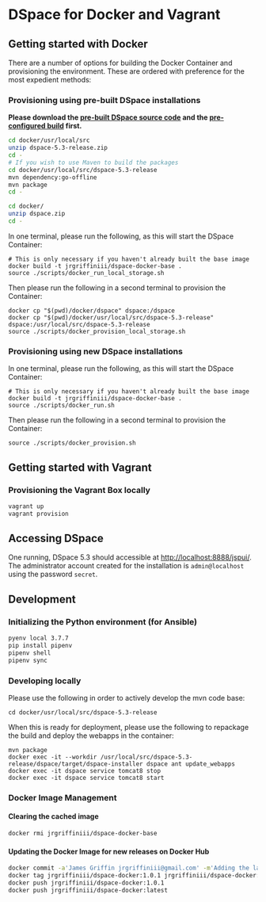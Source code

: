 # DSpace for Docker and Vagrant

## Getting started with Docker

There are a number of options for building the Docker Container and provisioning
the environment. These are ordered with preference for the most expedient
methods:

### Provisioning using pre-built DSpace installations

**Please download the [pre-built DSpace source code](https://drive.google.com/file/d/1OiSHK0wBhxYP26h94qe68_JmXiOZFXE-/view?usp=sharing) and the [pre-configured build](https://drive.google.com/file/d/1o2lQ54b_YrzqMaVenGMoSK99if06oX0l/view?usp=sharing) first.**

```bash
cd docker/usr/local/src
unzip dspace-5.3-release.zip
cd -
# If you wish to use Maven to build the packages
cd docker/usr/local/src/dspace-5.3-release
mvn dependency:go-offline
mvn package
cd -

cd docker/
unzip dspace.zip
cd -
```

In one terminal, please run the following, as this will start the DSpace Container:

```
# This is only necessary if you haven't already built the base image
docker build -t jrgriffiniii/dspace-docker-base .
source ./scripts/docker_run_local_storage.sh
```

Then please run the following in a second terminal to provision the Container:

```
docker cp "$(pwd)/docker/dspace" dspace:/dspace
docker cp "$(pwd)/docker/usr/local/src/dspace-5.3-release" dspace:/usr/local/src/dspace-5.3-release
source ./scripts/docker_provision_local_storage.sh
```

### Provisioning using new DSpace installations

In one terminal, please run the following, as this will start the DSpace Container:

```
# This is only necessary if you haven't already built the base image
docker build -t jrgriffiniii/dspace-docker-base .
source ./scripts/docker_run.sh
```

Then please run the following in a second terminal to provision the Container:

```
source ./scripts/docker_provision.sh
```

## Getting started with Vagrant

### Provisioning the Vagrant Box locally

```bash
vagrant up
vagrant provision
```

## Accessing DSpace

One running, DSpace 5.3 should accessible at [http://localhost:8888/jspui/](http://localhost:8888/jspui/). The
administrator account created for the installation is `admin@localhost` using the password `secret`.

## Development

### Initializing the Python environment (for Ansible)

```bash
pyenv local 3.7.7
pip install pipenv
pipenv shell
pipenv sync
```

### Developing locally

Please use the following in order to actively develop the mvn code base:
```
cd docker/usr/local/src/dspace-5.3-release
```

When this is ready for deployment, please use the following to repackage the build and deploy the webapps in the container:
```
mvn package
docker exec -it --workdir /usr/local/src/dspace-5.3-release/dspace/target/dspace-installer dspace ant update_webapps
docker exec -it dspace service tomcat8 stop
docker exec -it dspace service tomcat8 start
```

### Docker Image Management

#### Clearing the cached image

```bash
docker rmi jrgriffiniii/dspace-docker-base
```

#### Updating the Docker Image for new releases on Docker Hub

```bash
docker commit -a'James Griffin jrgriffiniii@gmail.com' -m'Adding the latest changes to the 1.0.1 release' dspace jrgriffiniii/dspace-docker:1.0.1
docker tag jrgriffiniii/dspace-docker:1.0.1 jrgriffiniii/dspace-docker:latest
docker push jrgriffiniii/dspace-docker:1.0.1
docker push jrgriffiniii/dspace-docker:latest
```

